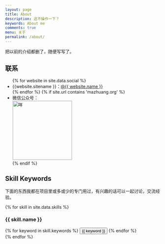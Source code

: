 ```yaml
---
layout: page
title: About
description: 这不操作一下？
keywords: About me
comments: true
menu: 关于
permalink: /about/
---
```


把以前的介绍都删了，随便写写了。

## 联系

<ul>
{% for website in site.data.social %}
<li>{{website.sitename }}：<a href="{{ website.url }}" target="_blank">@{{ website.name }}</a></li>
{% endfor %}
{% if site.url contains 'mazhuang.org' %}
<li>
微信公众号：<br />
<img style="height:192px;width:192px;border:1px solid lightgrey;" src="{{ assets_base_url }}/assets/images/qrcode.jpg" alt="咩" />
</li>
{% endif %}
</ul>


## Skill Keywords

下面的东西我都在项目里或多或少的专门用过，有兴趣的话可以一起讨论，交流经验。

{% for skill in site.data.skills %}
### {{ skill.name }}
<div class="btn-inline">
{% for keyword in skill.keywords %}
<button class="btn btn-outline" type="button">{{ keyword }}</button>
{% endfor %}
</div>
{% endfor %}
